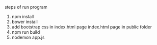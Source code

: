 steps of run program
1. npm install
2. bower install
3. add bootstrap css in index.html page index.html page in public folder
4. npm run build
5. nodemon app.js
